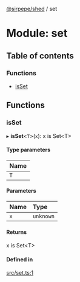 [@sirpepe/shed](../README.md) / set

# Module: set

## Table of contents

### Functions

- [isSet](set.md#isset)

## Functions

### isSet

▸ **isSet**<`T`\>(`x`): x is Set<T\>

#### Type parameters

| Name |
| :------ |
| `T` |

#### Parameters

| Name | Type |
| :------ | :------ |
| `x` | `unknown` |

#### Returns

x is Set<T\>

#### Defined in

[src/set.ts:1](https://github.com/SirPepe/shed/blob/e5c0819/src/set.ts#L1)
